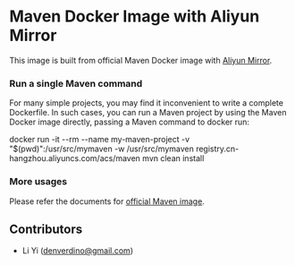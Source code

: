 # Maven Docker Image with Aliyun Mirror

This image is built from official Maven Docker image with [Aliyun Mirror](http://maven.aliyun.com/).

### Run a single Maven command

For many simple projects, you may find it inconvenient to write a complete Dockerfile. In such cases, you can run a Maven project by using the Maven Docker image directly, passing a Maven command to docker run:

docker run -it --rm --name my-maven-project -v "$(pwd)":/usr/src/mymaven -w /usr/src/mymaven registry.cn-hangzhou.aliyuncs.com/acs/maven mvn clean install

### More usages

Please refer the documents for [official Maven image](https://github.com/carlossg/docker-maven).

Contributors
-------------------
* Li Yi (denverdino@gmail.com)

